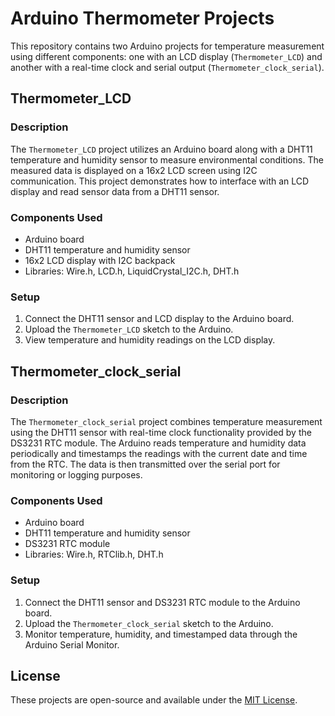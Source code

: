 # Arduino Thermometer Projects

This repository contains two Arduino projects for temperature measurement using different components: one with an LCD display (`Thermometer_LCD`) and another with a real-time clock and serial output (`Thermometer_clock_serial`).

## Thermometer_LCD

### Description
The `Thermometer_LCD` project utilizes an Arduino board along with a DHT11 temperature and humidity sensor to measure environmental conditions. The measured data is displayed on a 16x2 LCD screen using I2C communication. This project demonstrates how to interface with an LCD display and read sensor data from a DHT11 sensor.

### Components Used
- Arduino board
- DHT11 temperature and humidity sensor
- 16x2 LCD display with I2C backpack
- Libraries: Wire.h, LCD.h, LiquidCrystal_I2C.h, DHT.h

### Setup
1. Connect the DHT11 sensor and LCD display to the Arduino board.
2. Upload the `Thermometer_LCD` sketch to the Arduino.
3. View temperature and humidity readings on the LCD display.

## Thermometer_clock_serial

### Description
The `Thermometer_clock_serial` project combines temperature measurement using the DHT11 sensor with real-time clock functionality provided by the DS3231 RTC module. The Arduino reads temperature and humidity data periodically and timestamps the readings with the current date and time from the RTC. The data is then transmitted over the serial port for monitoring or logging purposes.

### Components Used
- Arduino board
- DHT11 temperature and humidity sensor
- DS3231 RTC module
- Libraries: Wire.h, RTClib.h, DHT.h

### Setup
1. Connect the DHT11 sensor and DS3231 RTC module to the Arduino board.
2. Upload the `Thermometer_clock_serial` sketch to the Arduino.
3. Monitor temperature, humidity, and timestamped data through the Arduino Serial Monitor.

## License
These projects are open-source and available under the [MIT License](LICENSE).
